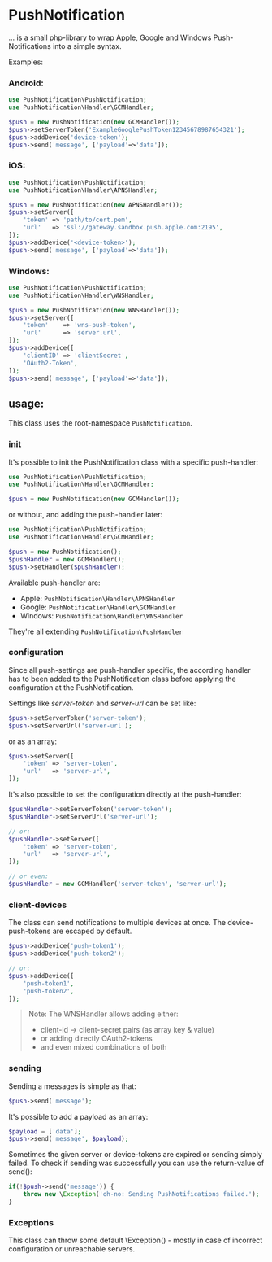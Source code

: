 # PushNotification #

... is a small php-library to wrap Apple, Google and Windows Push-Notifications into a simple syntax.

Examples:


### Android: ###

```php
use PushNotification\PushNotification;
use PushNotification\Handler\GCMHandler;

$push = new PushNotification(new GCMHandler());
$push->setServerToken('ExampleGooglePushToken12345678987654321');
$push->addDevice('device-token');
$push->send('message', ['payload'=>'data']);
```


### iOS: ###

```php
use PushNotification\PushNotification;
use PushNotification\Handler\APNSHandler;

$push = new PushNotification(new APNSHandler());
$push->setServer([
	'token' => 'path/to/cert.pem',
	'url'   => 'ssl://gateway.sandbox.push.apple.com:2195',
]);
$push->addDevice('<device-token>');
$push->send('message', ['payload'=>'data']);
```


### Windows: ###

```php
use PushNotification\PushNotification;
use PushNotification\Handler\WNSHandler;

$push = new PushNotification(new WNSHandler());
$push->setServer([
	'token'    => 'wns-push-token',
	'url'      => 'server.url',
]);
$push->addDevice([
	'clientID' => 'clientSecret',
	'OAuth2-Token',
]);
$push->send('message', ['payload'=>'data']);
```


## usage: ##

This class uses the root-namespace `PushNotification`.


### init ###

It's possible to init the PushNotification class with a specific push-handler:

```php
use PushNotification\PushNotification;
use PushNotification\Handler\GCMHandler;

$push = new PushNotification(new GCMHandler());
```

or without, and adding the push-handler later:

```php
use PushNotification\PushNotification;
use PushNotification\Handler\GCMHandler;

$push = new PushNotification();
$pushHandler = new GCMHandler();
$push->setHandler($pushHandler);
```

Available push-handler are:

- Apple:   `PushNotification\Handler\APNSHandler`
- Google:  `PushNotification\Handler\GCMHandler`
- Windows: `PushNotification\Handler\WNSHandler`

They're all extending `PushNotification\PushHandler`


### configuration ###

Since all push-settings are push-handler specific, the according handler has to been added to the PushNotification class before applying the configuration at the PushNotification.

Settings like *server-token* and *server-url* can be set  like:

```php
$push->setServerToken('server-token');
$push->setServerUrl('server-url');
```

or as an array:

```php
$push->setServer([
	'token' => 'server-token',
	'url'   => 'server-url',
]);
```

It's also possible to set the configuration directly at the push-handler:

```php
$pushHandler->setServerToken('server-token');
$pushHandler->setServerUrl('server-url');

// or:
$pushHandler->setServer([
	'token' => 'server-token',
	'url'   => 'server-url',
]);

// or even:
$pushHandler = new GCMHandler('server-token', 'server-url');
```

### client-devices ###

The class can send notifications to multiple devices at once. The device-push-tokens are escaped by default.

```php
$push->addDevice('push-token1');
$push->addDevice('push-token2');

// or:
$push->addDevice([
	'push-token1',
	'push-token2',
]);
```

> Note: The WNSHandler allows adding either:
>	- client-id -> client-secret pairs (as array key & value)
>	- or adding directly OAuth2-tokens
>	- and even mixed combinations of both

### sending ###

Sending a messages is simple as that:

```php
$push->send('message');
```

It's possible to add a payload as an array:

```php
$payload = ['data'];
$push->send('message', $payload);
```

Sometimes the given server or device-tokens are expired or sending simply failed. To check if sending was successfully you can use the return-value of send():

```php
if(!$push->send('message')) {
	throw new \Exception('oh-no: Sending PushNotifications failed.');
}
```

### Exceptions ###

This class can throw some default \Exception() - mostly in case of incorrect configuration or unreachable servers.
